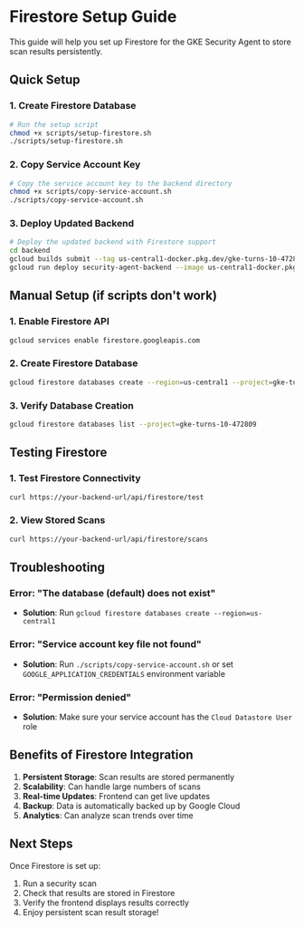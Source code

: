 # Firestore Setup Guide

This guide will help you set up Firestore for the GKE Security Agent to store scan results persistently.

## Quick Setup

### 1. Create Firestore Database
```bash
# Run the setup script
chmod +x scripts/setup-firestore.sh
./scripts/setup-firestore.sh
```

### 2. Copy Service Account Key
```bash
# Copy the service account key to the backend directory
chmod +x scripts/copy-service-account.sh
./scripts/copy-service-account.sh
```

### 3. Deploy Updated Backend
```bash
# Deploy the updated backend with Firestore support
cd backend
gcloud builds submit --tag us-central1-docker.pkg.dev/gke-turns-10-472809/gke-security-agent/backend .
gcloud run deploy security-agent-backend --image us-central1-docker.pkg.dev/gke-turns-10-472809/gke-security-agent/backend --platform managed --region us-central1 --allow-unauthenticated --port 8000 --memory 1Gi --cpu 1 --max-instances 10 --timeout 300 --set-env-vars GEMINI_API_KEY=$GEMINI_API_KEY,GOOGLE_CLOUD_PROJECT_ID=gke-turns-10-472809
```

## Manual Setup (if scripts don't work)

### 1. Enable Firestore API
```bash
gcloud services enable firestore.googleapis.com
```

### 2. Create Firestore Database
```bash
gcloud firestore databases create --region=us-central1 --project=gke-turns-10-472809
```

### 3. Verify Database Creation
```bash
gcloud firestore databases list --project=gke-turns-10-472809
```

## Testing Firestore

### 1. Test Firestore Connectivity
```bash
curl https://your-backend-url/api/firestore/test
```

### 2. View Stored Scans
```bash
curl https://your-backend-url/api/firestore/scans
```

## Troubleshooting

### Error: "The database (default) does not exist"
- **Solution**: Run `gcloud firestore databases create --region=us-central1`

### Error: "Service account key file not found"
- **Solution**: Run `./scripts/copy-service-account.sh` or set `GOOGLE_APPLICATION_CREDENTIALS` environment variable

### Error: "Permission denied"
- **Solution**: Make sure your service account has the `Cloud Datastore User` role

## Benefits of Firestore Integration

1. **Persistent Storage**: Scan results are stored permanently
2. **Scalability**: Can handle large numbers of scans
3. **Real-time Updates**: Frontend can get live updates
4. **Backup**: Data is automatically backed up by Google Cloud
5. **Analytics**: Can analyze scan trends over time

## Next Steps

Once Firestore is set up:
1. Run a security scan
2. Check that results are stored in Firestore
3. Verify the frontend displays results correctly
4. Enjoy persistent scan result storage!

